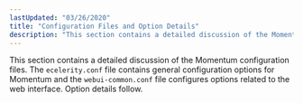 ```yaml
---
lastUpdated: "03/26/2020"
title: "Configuration Files and Option Details"
description: "This section contains a detailed discussion of the Momentum configuration files The ecelerity conf file contains general configuration options for Momentum and the webui common conf file configures options related to the web interface Option details follow..."
---
```


This section contains a detailed discussion of the Momentum configuration files. The `ecelerity.conf` file contains general configuration options for Momentum and the `webui-common.conf` file configures options related to the web interface. Option details follow.